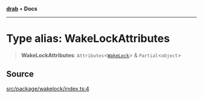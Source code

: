 [**drab**](/docs/README.md) • **Docs**

---

# Type alias: WakeLockAttributes

> **WakeLockAttributes**: `Attributes`\<[`WakeLock`](/docs/classes/WakeLock.md)\> & `Partial`\<`object`\>

## Source

[src/package/wakelock/index.ts:4](https://github.com/rossrobino/components/blob/13acb4ddbdca1f70bfc20fffda57758e606a2f95/src/package/wakelock/index.ts#L4)
